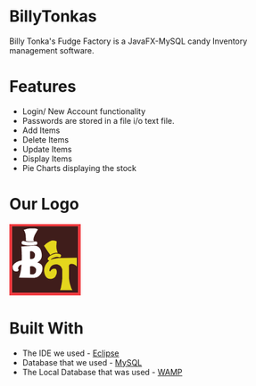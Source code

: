 # BillyTonkas
Billy Tonka's Fudge Factory is a JavaFX-MySQL candy Inventory management software.

# Features
- Login/ New Account functionality
- Passwords are stored in a file i/o text file.
- Add Items
- Delete Items
- Update Items
- Display Items
- Pie Charts displaying the stock

# Our Logo
![Logo](https://github.com/MitchLangg/BillyTonkas/blob/master/Images/BillyTonkasIcon2.png)

# Built With
- The IDE we used - [Eclipse](https://www.eclipse.org/ide/)
- Database that we used - [MySQL](https://www.mysql.com/)
- The Local Database that was used - [WAMP](https://sourceforge.net/projects/wampserver/)



